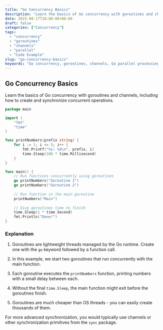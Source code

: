 ```yaml
---
title: "Go Concurrency Basics"
description: "Learn the basics of Go concurrency with goroutines and channels, including how to create and synchronize concurrent operations."
date: 2025-08-17T10:00:00+08:00
draft: false
categories: ["Concurrency"]
tags: 
  - "concurrency"
  - "goroutines"
  - "channels"
  - "parallel"
  - "Code Example"
slug: "go-concurrency-basics"
keywords: "Go concurrency, goroutines, channels, Go parallel processing, concurrent programming in Go"
---
```


## Go Concurrency Basics

Learn the basics of Go concurrency with goroutines and channels, including how to create and synchronize concurrent operations.

```go
package main

import (
    "fmt"
    "time"
)

func printNumbers(prefix string) {
    for i := 1; i <= 5; i++ {
        fmt.Printf("%s: %d\n", prefix, i)
        time.Sleep(100 * time.Millisecond)
    }
}

func main() {
    // Run functions concurrently using goroutines
    go printNumbers("Goroutine 1")
    go printNumbers("Goroutine 2")
    
    // Run function in the main goroutine
    printNumbers("Main")
    
    // Give goroutines time to finish
    time.Sleep(1 * time.Second)
    fmt.Println("Done!")
}
```

### Explanation

1. Goroutines are lightweight threads managed by the Go runtime. Create one with the `go` keyword followed by a function call.

2. In this example, we start two goroutines that run concurrently with the main function.

3. Each goroutine executes the `printNumbers` function, printing numbers with a small delay between each.

4. Without the final `time.Sleep`, the main function might exit before the goroutines finish.

5. Goroutines are much cheaper than OS threads - you can easily create thousands of them.

For more advanced synchronization, you would typically use channels or other synchronization primitives from the `sync` package.